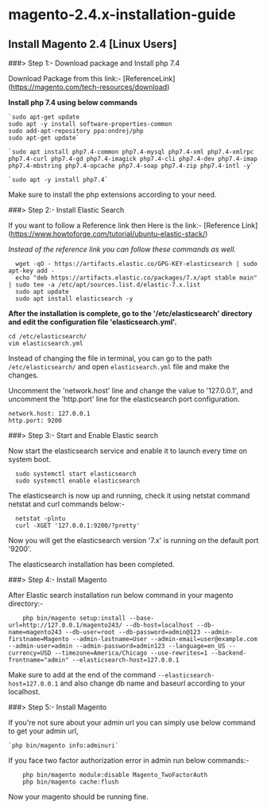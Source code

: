 # magento-2.4.x-installation-guide


## Install Magento 2.4 [Linux Users]

###> Step 1:- Download package and Install php 7.4

Download Package from this link:- [ReferenceLink] (https://magento.com/tech-resources/download)

**Install php 7.4 using below commands**

	`sudo apt-get update
	sudo apt -y install software-properties-common
	sudo add-apt-repository ppa:ondrej/php
	sudo apt-get update`

	`sudo apt install php7.4-common php7.4-mysql php7.4-xml php7.4-xmlrpc php7.4-curl php7.4-gd php7.4-imagick php7.4-cli php7.4-dev php7.4-imap php7.4-mbstring php7.4-opcache php7.4-soap php7.4-zip php7.4-intl -y`

	`sudo apt -y install php7.4`

Make sure to install the php extensions according to your need.

###> Step 2:- Install Elastic Search

If you want to follow a Reference link then Here is the link:- [Reference Link] (https://www.howtoforge.com/tutorial/ubuntu-elastic-stack/)

*Instead of the reference link you can follow these commands as well.*
```
  wget -qO - https://artifacts.elastic.co/GPG-KEY-elasticsearch | sudo apt-key add -
  echo "deb https://artifacts.elastic.co/packages/7.x/apt stable main" | sudo tee -a /etc/apt/sources.list.d/elastic-7.x.list
  sudo apt update
  sudo apt install elasticsearch -y
```
**After the installation is complete, go to the '/etc/elasticsearch' directory and edit the configuration file 'elasticsearch.yml'.**

	cd /etc/elasticsearch/
	vim elasticsearch.yml

Instead of changing the file in terminal, you can go to the path `/etc/elasticsearch/` and open `elasticsearch.yml` file and make the changes.

Uncomment the 'network.host' line and change the value to '127.0.0.1', and uncomment the 'http.port' line for the elasticsearch port configuration.

	network.host: 127.0.0.1
	http.port: 9200

###> Step 3:- Start and Enable Elastic search

Now start the elasticsearch service and enable it to launch every time on system boot.
  ```
	sudo systemctl start elasticsearch
	sudo systemctl enable elasticsearch
  ```

The elasticsearch is now up and running, check it using netstat command netstat and curl commands below:-
  ```
	netstat -plntu
	curl -XGET '127.0.0.1:9200/?pretty'
  ```
  
Now you will get the elasticsearch version '7.x' is running on the default port '9200'.

The elasticsearch installation has been completed.


###> Step 4:- Install Magento

After Elastic search installation run below command in your magento directory:-

```
	php bin/magento setup:install --base-url=http://127.0.0.1/magento243/ --db-host=localhost --db-name=magento243 --db-user=root --db-password=admin@123 --admin-firstname=Magento --admin-lastname=User --admin-email=user@example.com --admin-user=admin --admin-password=admin123 --language=en_US --currency=USD --timezone=America/Chicago --use-rewrites=1 --backend-frontname="admin" --elasticsearch-host=127.0.0.1
```

Make sure to add at the end of the command `--elasticsearch-host=127.0.0.1` and also change db name and baseurl according to your localhost.

###> Step 5:- Install Magento

If you're not sure about your admin url you can simply use below command to get your admin url,

	`php bin/magento info:adminuri`

If you face two factor authorization error in admin run below commands:-
```
	php bin/magento module:disable Magento_TwoFactorAuth
	php bin/magento cache:flush
```

Now your magento should be running fine.



